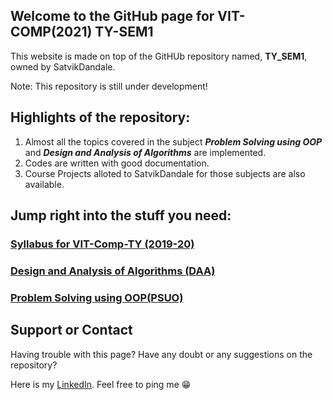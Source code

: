 ## Welcome to the GitHub page for VIT-COMP(2021) TY-SEM1

This website is made on top of the GitHUb repository named, **TY_SEM1**, owned by SatvikDandale.

Note: This repository is still under development! 

## Highlights of the repository:
1. Almost all the topics covered in the subject **_Problem Solving using OOP_** and **_Design and Analysis of Algorithms_** are implemented.
2. Codes are written with good documentation.
3. Course Projects alloted to SatvikDandale for those subjects are also available.

## Jump right into the stuff you need:

### [**Syllabus for VIT-Comp-TY (2019-20)**](https://drive.google.com/file/d/1Gh_lBxBlnudCT7dSNBIcVSqxTG59125i/view?usp=drivesdk)
### [**Design and Analysis of Algorithms (DAA)**](https://github.com/SatvikDandale/TY_SEM1/tree/master/TY_DAA)
### [**Problem Solving using OOP(PSUO)**](https://github.com/SatvikDandale/TY_SEM1/tree/master/TY_PSUO)


## Support or Contact

Having trouble with this page? Have any doubt or any suggestions on the repository?

Here is my [LinkedIn](https://www.linkedin.com/in/satvik-dandale/). Feel free to ping me 😁️
